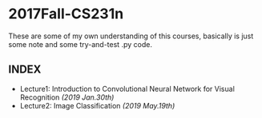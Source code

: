 # 2017Fall-CS231n
These are some of my own understanding of this courses, basically is just some note and some try-and-test .py code.
## INDEX
* Lecture1: Introduction to Convolutional Neural Network for Visual Recognition *(2019 Jan.30th)*
* Lecture2: Image Classification *(2019 May.19th)*
